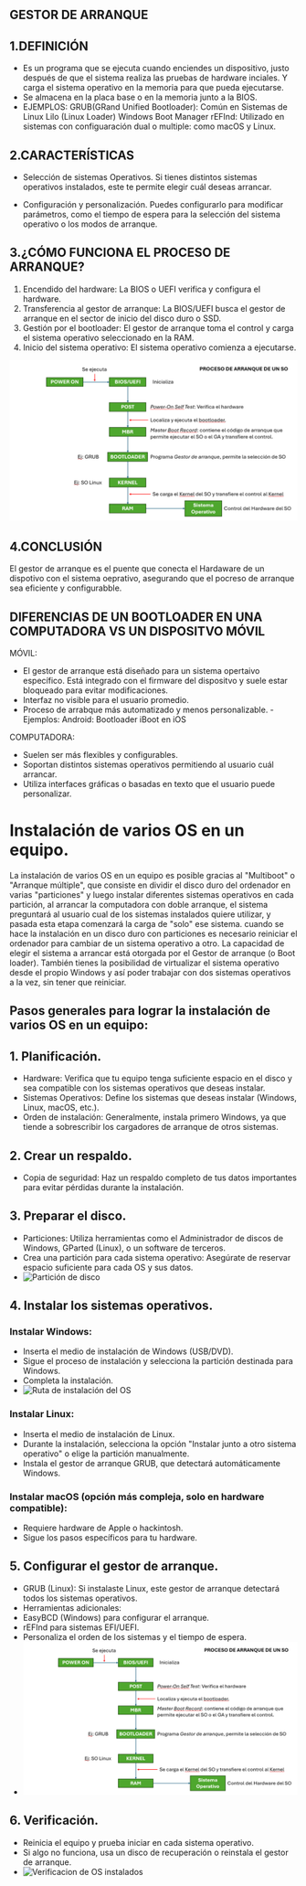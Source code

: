 ## GESTOR DE ARRANQUE

## 1.DEFINICIÓN
- Es un programa que se ejecuta cuando enciendes un dispositivo, justo después de que el sistema realiza las pruebas de hardware inciales. Y carga el sistema operativo en la memoria para que pueda ejecutarse.
- Se almacena en la placa base o en la memoria junto a la BIOS.
- EJEMPLOS:
    GRUB(GRand Unified Bootloader): Común en Sistemas de Linux
    Lilo (Linux Loader)
    Windows Boot Manager
    rEFInd: Utilizado en sistemas con configuaración dual o multiple: como macOS y Linux.


## 2.CARACTERÍSTICAS
- Selección de sistemas Operativos.
    Si tienes distintos sistemas operativos instalados, este te permite elegir cuál deseas arrancar.

- Configuración y personalización.
    Puedes configurarlo para modificar parámetros, como el tiempo de espera para la selección del sistema operativo o los modos de arranque.


## 3.¿CÓMO FUNCIONA EL PROCESO DE ARRANQUE?
1. Encendido del hardware:
    La BIOS o UEFI verifica y configura el hardware.
2. Transferencia al gestor de arranque:
    La BIOS/UEFI busca el gestor de arranque en el sector de inicio del disco duro o SSD.
3. Gestión por el bootloader:
    El gestor de arranque toma el control y carga el sistema operativo seleccionado en la RAM.
4. Inicio del sistema operativo:
    El sistema operativo comienza a ejecutarse.

![alt text](image.png)

## 4.CONCLUSIÓN
El gestor de arranque es el puente que conecta el Hardaware de un dispotivo con el sistema oeprativo, asegurando que el pocreso de arranque sea eficiente y configurabble.


## DIFERENCIAS DE UN BOOTLOADER EN UNA COMPUTADORA VS UN DISPOSITVO MÓVIL
MÓVIL:
- El gestor de arranque está diseñado para un sistema opertaivo específico. Está integrado con el firmware del dispositvo y suele estar bloqueado para evitar modificaciones.
- Interfaz no visible para el usuario promedio.
- Proceso de arrabque más automatizado y menos personalizable.
-Ejemplos: Android: Bootloader
           iBoot en iOS

COMPUTADORA:
- Suelen ser más flexibles y configurables.
- Soportan distintos sistemas operativos permitiendo al usuario cuál arrancar.
- Utiliza interfaces gráficas o basadas en texto que el usuario puede personalizar.




# Instalación de varios OS en un equipo.

La instalación de varios OS en un equipo es posible gracias al "Multiboot" o "Arranque múltiple", que consiste en dividir el disco duro del ordenador en varias "particiones" y luego instalar diferentes sistemas operativos en cada partición, al arrancar la computadora con doble arranque, el sistema preguntará al usuario cual de los sistemas instalados quiere utilizar, y pasada esta etapa comenzará la carga de "solo" ese sistema. cuando se hace la instalación en un disco duro con particiones es necesario reiniciar el ordenador para cambiar de un sistema operativo a otro. La capacidad de elegir el sistema a arrancar está otorgada por el Gestor de arranque (o Boot loader).
También tienes la posibilidad de virtualizar el sistema operativo desde el propio Windows y así poder trabajar con dos sistemas operativos a la vez, sin tener que reiniciar.

## Pasos generales para lograr la instalación de varios OS en un equipo:

## 1. Planificación.
- Hardware: Verifica que tu equipo tenga suficiente espacio en el disco y sea compatible con los sistemas operativos que deseas instalar.
- Sistemas Operativos: Define los sistemas que deseas instalar (Windows, Linux, macOS, etc.).
- Orden de instalación: Generalmente, instala primero Windows, ya que tiende a sobrescribir los cargadores de arranque de otros sistemas.

## 2. Crear un respaldo.
- Copia de seguridad: Haz un respaldo completo de tus datos importantes para evitar pérdidas durante la instalación.

## 3. Preparar el disco.
- Particiones: Utiliza herramientas como el Administrador de discos de Windows, GParted (Linux), o un software de terceros.
- Crea una partición para cada sistema operativo: Asegúrate de reservar espacio suficiente para cada OS y sus datos.
- ![Partición de disco](<Captura de pantalla 2025-01-15 230131.png>)


## 4. Instalar los sistemas operativos.

### Instalar Windows:
- Inserta el medio de instalación de Windows (USB/DVD).
- Sigue el proceso de instalación y selecciona la partición destinada para Windows.
- Completa la instalación.
- ![Ruta de instalación del OS](<Captura de pantalla 2025-01-15 230158.png>)

### Instalar Linux:
- Inserta el medio de instalación de Linux.
- Durante la instalación, selecciona la opción "Instalar junto a otro sistema operativo" o elige la partición manualmente.
- Instala el gestor de arranque GRUB, que detectará automáticamente Windows.

### Instalar macOS (opción más compleja, solo en hardware compatible):
- Requiere hardware de Apple o hackintosh.
- Sigue los pasos específicos para tu hardware.

## 5. Configurar el gestor de arranque.
- GRUB (Linux): Si instalaste Linux, este gestor de arranque detectará todos los sistemas operativos.
- Herramientas adicionales:
- EasyBCD (Windows) para configurar el arranque.
- rEFInd para sistemas EFI/UEFI.
- Personaliza el orden de los sistemas y el tiempo de espera.
- ![Selección de boot mode](image.png)

## 6. Verificación.
- Reinicia el equipo y prueba iniciar en cada sistema operativo.
- Si algo no funciona, usa un disco de recuperación o reinstala el gestor de arranque.
- ![Verificacion de OS instalados](<Captura de pantalla 2025-01-15 230224.png>)
